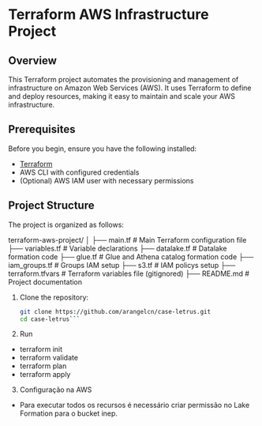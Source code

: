 # Terraform AWS Infrastructure Project

## Overview

This Terraform project automates the provisioning and management of infrastructure on Amazon Web Services (AWS). It uses Terraform to define and deploy resources, making it easy to maintain and scale your AWS infrastructure.

## Prerequisites

Before you begin, ensure you have the following installed:

- [Terraform](https://www.terraform.io/downloads.html)
- AWS CLI with configured credentials
- (Optional) AWS IAM user with necessary permissions

## Project Structure

The project is organized as follows:

terraform-aws-project/
│
├── main.tf # Main Terraform configuration file
├── variables.tf # Variable declarations
├── datalake.tf # Datalake formation code
├── glue.tf # Glue and Athena catalog formation code
├── iam_groups.tf # Groups IAM setup
├── s3.tf # IAM policys setup
├── terraform.tfvars # Terraform variables file (gitignored)
├── README.md # Project documentation

1. Clone the repository:

   ```bash
   git clone https://github.com/arangelcn/case-letrus.git
   cd case-letrus```


2. Run

- terraform init
- terraform validate
- terraform plan
- terraform apply


3. Configuração na AWS 

- Para executar todos os recursos é necessário criar permissão no Lake Formation para o bucket inep. 